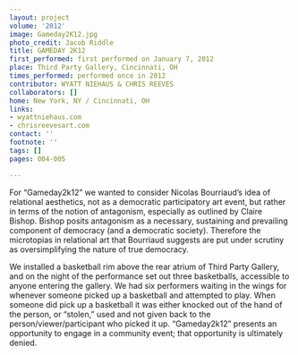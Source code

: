```yaml
---
layout: project
volume: '2012'
image: Gameday2K12.jpg
photo_credit: Jacob Riddle
title: GAMEDAY 2K12
first_performed: first performed on January 7, 2012
place: Third Party Gallery, Cincinnati, OH
times_performed: performed once in 2012
contributor: WYATT NIEHAUS & CHRIS REEVES
collaborators: []
home: New York, NY / Cincinnati, OH
links: 
- wyattniehaus.com
- chrisreevesart.com
contact: ''
footnote: ''
tags: []
pages: 004-005

---
```


For “Gameday2k12” we wanted to consider Nicolas Bourriaud’s idea of relational aesthetics, not as a democratic participatory art event, but rather in terms of the notion of antagonism, especially as outlined by Claire Bishop. Bishop posits antagonism as a necessary, sustaining and prevailing component of democracy (and a democratic society). Therefore the microtopias in relational art that Bourriaud suggests are put under scrutiny as oversimplifying the nature of true democracy.

We installed a basketball rim above the rear atrium of Third Party Gallery, and on the night of the performance set out three basketballs, accessible to anyone entering the gallery. We had six performers waiting in the wings for whenever someone picked up a basketball and attempted to play. When someone did pick up a basketball it was either knocked out of the hand of the person, or “stolen,” used and not given back to the person/viewer/participant who picked it up. “Gameday2k12” presents an opportunity to engage in a community event; that opportunity is ultimately denied.
